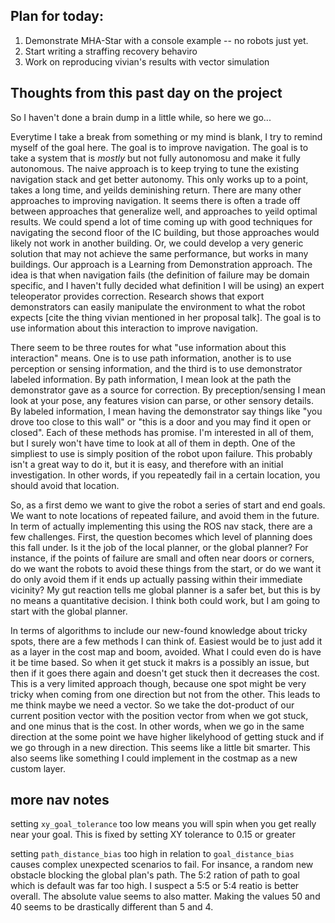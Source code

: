 ## Plan for today:

 1. Demonstrate MHA-Star with a console example -- no robots just yet.
 1. Start writing a straffing recovery behaviro
 1. Work on reproducing vivian's results with vector simulation

## Thoughts from this past day on the project

So I haven't done a brain dump in a little while, so here we go...

Everytime I take a break from something or my mind is blank, I try to remind myself of the goal here. The goal is to improve navigation. The goal is to take a system that is *mostly* but not fully autonomosu and make it fully autonomous. The naive approach is to keep trying to tune the existing navigation stack and get better autonomy. This only works up to a point, takes a long time, and yeilds deminishing return. There are many other approaches to improving navigation. It seems there is often a trade off between approaches that generalize well, and approaches to yeild optimal results. We could spend a lot of time coming up with good techniques for navigating the second floor of the IC building, but those approaches would likely not work in another building. Or, we could develop a very generic solution that may not achieve the same performance, but works in many buildings. Our approach is a Learning from Demonstration approach. The idea is that when navigation fails (the definition of failure may be domain specific, and I haven't fully decided what definition I will be using) an expert teleoperator provides correction. Research shows that export demonstrators can easily manipulate the environment to what the robot expects [cite the thing vivian mentioned in her proposal talk]. The goal is to use information about this interaction to improve navigation.

There seem to be three routes for what "use information about this interaction" means. One is to use path information, another is to use perception or sensing information, and the third is to use demonstrator labeled information. By path information, I mean look at the path the demonstrator gave as a source for correction. By preception/sensing I mean look at your pose, any features vision can parse, or other sensory details. By labeled information, I mean having the demonstrator say things like "you drove too close to this wall" or "this is a door and you may find it open or closed". Each of these methods has promise. I'm interested in all of them, but I surely won't have time to look at all of them in depth. One of the simpliest to use is simply position of the robot upon failure. This probably isn't a great way to do it, but it is easy, and therefore with an initial investigation. In other words, if you repeatedly fail in a certain location, you should avoid that location.

So, as a first demo we want to give the robot a series of start and end goals. We want to note locations of repeated failure, and avoid them in the future. In term of actually implementing this using the ROS nav stack, there are a few challenges. First, the question becomes which level of planning does this fall under. Is it the job of the local planner, or the global planner? For instance, if the points of failure are small and often near doors or corners, do we want the robots to avoid these things from the start, or do we want it do only avoid them if it ends up actually passing within their immediate vicinity? My gut reaction tells me global planner is a safer bet, but this is by no means a quantitative decision. I think both could work, but I am going to start with the global planner.

In terms of algorithms to include our new-found knowledge about tricky spots, there are a few methods I can think of. Easiest would be to just add it as a layer in the cost map and boom, avoided. What I could even do is have it be time based. So when it get stuck it makrs is a possibly an issue, but then if it goes there again and doesn't get stuck then it decreases the cost. This is a very limited approach though, because one spot might be very tricky when coming from one direction but not from the other. This leads to me think maybe we need a vector. So we take the dot-product of our current position vector with the position vector from when we got stuck, and one minus that is the cost. In other words, when we go in the same direction at the some point we have higher likelyhood of getting stuck and if we go through in a new direction. This seems like a little bit smarter. This also seems like something I could implement in the costmap as a new custom layer.

## more nav notes

setting `xy_goal_tolerance` too low means you will spin when you get really near your goal. This is fixed by setting XY tolerance to 0.15 or greater

setting `path_distance_bias` too high in relation to `goal_distance_bias` causes complex unexpected scenarios to fail. For insance, a random new obstacle blocking the global plan's path. The 5:2 ration of path to goal which is default was far too high. I suspect a 5:5 or 5:4 reatio is better overall. The absolute value seems to also matter. Making the values 50 and 40 seems to be drastically different than 5 and 4.
